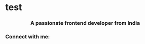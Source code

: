 # test
<h3 align="center">A passionate frontend developer from India</h3>

<h3 align="left">Connect with me:</h3>
<p align="left">
</p>
